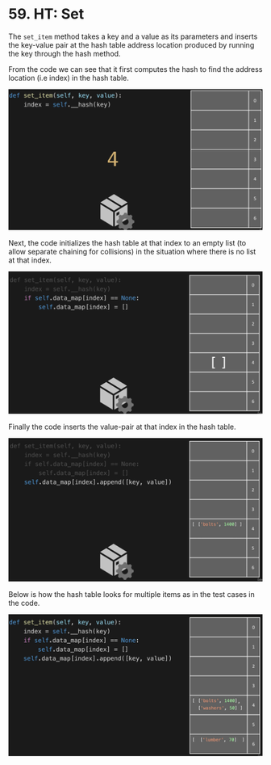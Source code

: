 # 59. HT: Set

The `set_item` method takes a key and a value as its parameters and inserts the key-value pair at the hash table address location produced by running the key through the hash method.

From the code we can see that it first computes the hash to find the address location (i.e index) in the hash table.

![Hash Table Set Hash](./images/hash-table-set-hash.jpg?raw=true "Hash Table Set Hash")

Next, the code initializes the hash table at that index to an empty list (to allow separate chaining for collisions) in the situation where there is no list at that index.

![Hash Table Set Empty List](./images/hash-table-set-empty-list.jpg?raw=true "Hash Table Set Empty List")

Finally the code inserts the value-pair at that index in the hash table.

![Hash Table Set Key Value](./images/hash-table-set-key-value.jpg?raw=true "Hash Table Set Key Value")

Below is how the hash table looks for multiple items as in the test cases in the code.

![Hash Table Set Key Value Multiple](./images/hash-table-set-key-value-multiple.jpg?raw=true "Hash Table Set Key Value Multiple")
